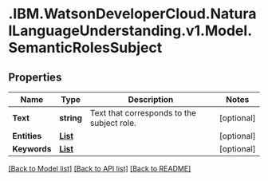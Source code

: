 # .IBM.WatsonDeveloperCloud.NaturalLanguageUnderstanding.v1.Model.SemanticRolesSubject
## Properties

Name | Type | Description | Notes
------------ | ------------- | ------------- | -------------
**Text** | **string** | Text that corresponds to the subject role. | [optional] 
**Entities** | [**List<SemanticRolesEntity>**](SemanticRolesEntity.md) |  | [optional] 
**Keywords** | [**List<SemanticRolesKeyword>**](SemanticRolesKeyword.md) |  | [optional] 

[[Back to Model list]](../README.md#documentation-for-models) [[Back to API list]](../README.md#documentation-for-api-endpoints) [[Back to README]](../README.md)

